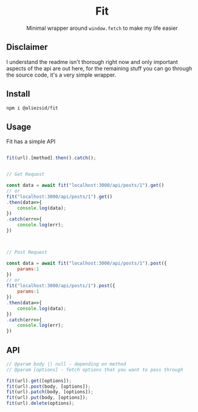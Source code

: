 <h1 align="center">
Fit
</h1>
<p align="center">Minimal wrapper around <code>window.fetch</code> to make my life easier</p>

## Disclaimer

I understand the readme isn't thorough right now and only important aspects of the api are out here, for the remaining stuff you can go through the source code, it's a very simple wrapper.

## Install

```sh
npm i @aliezsid/fit
```

## Usage

Fit has a simple API

```js

fit(url).[method].then().catch();


// Get Request

const data = await fit("localhost:3000/api/posts/1").get()
// or
fit("localhost:3000/api/posts/1").get()
.then(data=>{
    console.log(data);
})
.catch(err=>{
    console.log(err);
})



// Post Request

const data = await fit("localhost:3000/api/posts/1").post({
    params:1
})
// or
fit("localhost:3000/api/posts/1").post({
    params:1
})
.then(data=>{
    console.log(data);
})
.catch(err=>{
    console.log(err);
})

```

## API

```js
// @param body || null - depending on method
// @param [options] - fetch options that you want to pass through

fit(url).get([options]);
fit(url).post(body, [options]);
fit(url).patch(body, [options]);
fit(url).put(body, [options]);
fit(url).delete(options);
```
